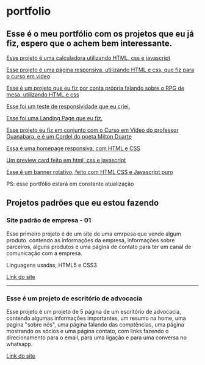 # portfolio
 
<h2>Esse é o meu portfólio com os projetos que eu já fiz, espero que o achem bem interessante.</h2>

<a href="https://joao-paulo-moreira.github.io/portfolio/calculadora/" target="_blank">Esse projeto é uma calculadora utilizando HTML, css e javascript</a>

<a href="https://joao-paulo-moreira.github.io/portfolio/projeto-android/android" target="_blank">Esse projeto é uma página responsiva, utilizando HTML e css, que fiz para o curso em vídeo</a>

<a href="https://joao-paulo-moreira.github.io/portfolio/RPG-o-que-e/" target="_blank">Esse é um projeto que eu fiz por conta própria falando sobre o RPG de mesa, utilizando HTML e css</a>

<a href="https://joao-paulo-moreira.github.io/portfolio/teste-responsivo/" target="_blank">Esse foi um teste de responsividade que eu criei.</a>

<a href="https://joao-paulo-moreira.github.io/portfolio/projeto-landing/" target="_blank">Esse foi uma Landing Page que eu fiz.</a>

<a href="https://joao-paulo-moreira.github.io/portfolio/projeto-cordel/" target="_blank">Esse projeto eu fiz em conjunto com o Curso em Vídeo do professor Guanabara, e é um Cordel do poeta Milton Duarte<a>

<a href="https://joao-paulo-moreira.github.io/portfolio/meu-site/" target="_blank"> Essa é uma homepage responsiva, com HTML e CSS</a>

<a href="https://joao-paulo-moreira.github.io/portfolio/product-preview-card-component-main/" target="_blank">Um preview card feito em html, css e javascript</a>

<a href="https://joao-paulo-moreira.github.io/portfolio/banner-rotativo/" target="_blank">Esse é um banner rotativo, feito com HTML CSS e Javascript puro</a>

PS: esse portfólio estará em constante atualização

<h2>Projetos padrões que eu estou fazendo</h2>

<h3>Site padrão de empresa - 01</h3>
<p>Esse primeiro projeto é de um site de uma emrpesa que vende algum produto. contendo as informações da empresa, informações sobre parceiros, alguns produtos e uma página de contato para ter um canal de comunicação com a empresa. </p>
<p>Linguagens usadas, HTML5 e CSS3</p>

<a href="https://joao-paulo-moreira.github.io/portfolio/padrao-01/">Link do site</a>
 
 <hr>
 

 <h3>Esse é um projeto de escritório de advocacia</h3>

 <p>Esse projeto é um projeto de 5 página de um escritório de advocacia, contendo algumas informações importantes, um resumo na home, uma pagina  "sobre nós", uma página falando das comptências, uma página mostrando os sócios e uma página contato, com links fazendo o direcionamento para o email, para uma ligação e para uma conversa no whatsapp.</p>

 <a href="https://joao-paulo-moreira.github.io/portfolio/escritorio-advocacia/">Link do site</a>